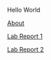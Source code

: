 Hello World

[About](https://alainzhangstudent.github.io/cse-15L-wi22/about)

[Lab Report 1](https://alainzhangstudent.github.io/cse-15L-wi22/labreport1folder/labreport1)

[Lab Report 2](https://alainzhangstudent.github.io/cse-15L-wi22/labreport2/labreport2)

